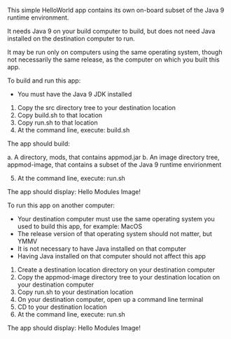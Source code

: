 This simple HelloWorld app contains its own on-board subset of the Java 9 runtime environment.

It needs Java 9 on your build computer to build, but does not need Java installed on the destination computer to run.

It may be run only on computers using the same operating system, though not necessarily the same release, as the computer on which you built this app.

To build and run this app:

- You must have the Java 9 JDK installed

1. Copy the src directory tree to your destination location
2. Copy build.sh to that location
3. Copy run.sh to that location
4. At the command line, execute: build.sh

The app should build:

a. A directory, mods, that contains appmod.jar
b. An image directory tree, appmod-image, that contains a subset of the Java 9 runtime envirionment

5. At the command line, execute: run.sh

The app should display: Hello Modules Image!

To run this app on another computer:

- Your destination computer must use the same operating system you used to build this app, for example:  MacOS
- The release version of that operating system should not matter, but YMMV
- It is not necessary to have Java installed on that computer
- Having Java installed on that computer should not affect this app

1. Create a destination location directory on your destination computer
2. Copy the appmod-image directory tree to your destination location on your destination computer
4. Copy run.sh to your destination location
5. On your destination computer, open up a command line terminal
6. CD to your destination location
7. At the command line, execute: run.sh

The app should display: Hello Modules Image!
